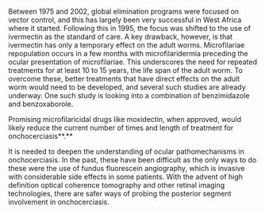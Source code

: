 Between 1975 and 2002, global elimination programs were focused on vector control, and this has largely been very successful in West Africa where it started. Following this in 1995, the focus was shifted to the use of ivermectin as the standard of care. A key drawback, however, is that ivermectin has only a temporary effect on the adult worms. Microfilariae repopulation occurs in a few months with microfilaridermia preceding the ocular presentation of microfilariae. This underscores the need for repeated treatments for at least 10 to 15 years, the life span of the adult worm. To overcome these, better treatments that have direct effects on the adult worm would need to be developed, and several such studies are already underway. One such study is looking into a combination of benzimidazole and benzoxaborole.

Promising microfilaricidal drugs like moxidectin, when approved, would likely reduce the current number of times and length of treatment for onchocerciasis**.**

It is needed to deepen the understanding of ocular pathomechanisms in onchocerciasis. In the past, these have been difficult as the only ways to do these were the use of fundus fluorescein angiography, which is invasive with considerable side effects in some patients. With the advent of high definition optical coherence tomography and other retinal imaging technologies, there are safer ways of probing the posterior segment involvement in onchocerciasis.